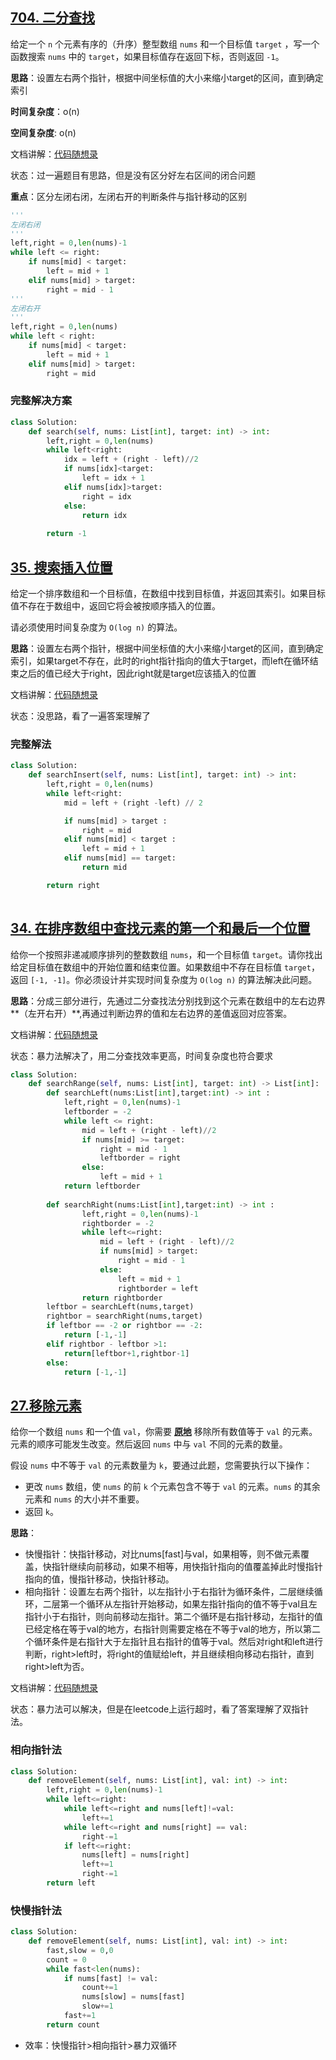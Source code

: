 ## [704. 二分查找](https://leetcode.cn/problems/binary-search/)

给定一个 `n` 个元素有序的（升序）整型数组 `nums` 和一个目标值 `target` ，写一个函数搜索 `nums` 中的 `target`，如果目标值存在返回下标，否则返回 `-1`。

**思路**：设置左右两个指针，根据中间坐标值的大小来缩小target的区间，直到确定索引

**时间复杂度**：o(n)

**空间复杂度**: o(n)

文档讲解：[代码随想录](https://programmercarl.com/0704.%E4%BA%8C%E5%88%86%E6%9F%A5%E6%89%BE.html#%E7%AE%97%E6%B3%95%E5%85%AC%E5%BC%80%E8%AF%BE)

状态：过一遍题目有思路，但是没有区分好左右区间的闭合问题

**重点**：区分左闭右闭，左闭右开的判断条件与指针移动的区别

````python
'''
左闭右闭
'''
left,right = 0,len(nums)-1
while left <= right:
	if nums[mid] < target:
        left = mid + 1
    elif nums[mid] > target:
        right = mid - 1
'''
左闭右开
'''
left,right = 0,len(nums)
while left < right:
    if nums[mid] < target:
        left = mid + 1
    elif nums[mid] > target:
        right = mid
````

 ### 完整解决方案

````python
class Solution:
    def search(self, nums: List[int], target: int) -> int:
        left,right = 0,len(nums)
        while left<right:
            idx = left + (right - left)//2
            if nums[idx]<target:
                left = idx + 1
            elif nums[idx]>target:
                right = idx
            else:
                return idx
            
        return -1
````




## [35. 搜索插入位置](https://leetcode.cn/problems/search-insert-position/)

给定一个排序数组和一个目标值，在数组中找到目标值，并返回其索引。如果目标值不存在于数组中，返回它将会被按顺序插入的位置。

请必须使用时间复杂度为 `O(log n)` 的算法。

**思路**：设置左右两个指针，根据中间坐标值的大小来缩小target的区间，直到确定索引，如果target不存在，此时的right指针指向的值大于target，而left在循环结束之后的值已经大于right，因此right就是target应该插入的位置

文档讲解：[代码随想录](https://programmercarl.com/0704.%E4%BA%8C%E5%88%86%E6%9F%A5%E6%89%BE.html#%E7%AE%97%E6%B3%95%E5%85%AC%E5%BC%80%E8%AF%BE)

状态：没思路，看了一遍答案理解了

### 完整解法

````python
class Solution:
    def searchInsert(self, nums: List[int], target: int) -> int:
        left,right = 0,len(nums)
        while left<right:
            mid = left + (right -left) // 2

            if nums[mid] > target :
                right = mid
            elif nums[mid] < target :
                left = mid + 1
            elif nums[mid] == target:
                return mid

        return right 
                
````



## [34. 在排序数组中查找元素的第一个和最后一个位置](https://leetcode.cn/problems/find-first-and-last-position-of-element-in-sorted-array/)

给你一个按照非递减顺序排列的整数数组 `nums`，和一个目标值 `target`。请你找出给定目标值在数组中的开始位置和结束位置。如果数组中不存在目标值 `target`，返回 `[-1, -1]`。你必须设计并实现时间复杂度为 `O(log n)` 的算法解决此问题。

**思路**：分成三部分进行，先通过二分查找法分别找到这个元素在数组中的左右边界**（左开右开）**,再通过判断边界的值和左右边界的差值返回对应答案。

文档讲解：[代码随想录](https://programmercarl.com/0704.%E4%BA%8C%E5%88%86%E6%9F%A5%E6%89%BE.html#%E7%AE%97%E6%B3%95%E5%85%AC%E5%BC%80%E8%AF%BE)

状态：暴力法解决了，用二分查找效率更高，时间复杂度也符合要求

````python
class Solution:
    def searchRange(self, nums: List[int], target: int) -> List[int]:
        def searchLeft(nums:List[int],target:int) -> int :
            left,right = 0,len(nums)-1
            leftborder = -2
            while left <= right:
                mid = left + (right - left)//2
                if nums[mid] >= target:
                    right = mid - 1
                    leftborder = right
                else:
                    left = mid + 1
            return leftborder
        
        def searchRight(nums:List[int],target:int) -> int :
                left,right = 0,len(nums)-1
                rightborder = -2
                while left<=right:
                    mid = left + (right - left)//2
                    if nums[mid] > target:
                        right = mid - 1
                    else:
                        left = mid + 1
                        rightborder = left
                return rightborder
        leftbor = searchLeft(nums,target)
        rightbor = searchRight(nums,target)
        if leftbor == -2 or rightbor == -2:
            return [-1,-1]
        elif rightbor - leftbor >1:
            return[leftbor+1,rightbor-1]
        else:
            return [-1,-1]
````



## [27.移除元素](https://leetcode.cn/problems/remove-element/description/)

给你一个数组 `nums` 和一个值 `val`，你需要 **[原地](https://baike.baidu.com/item/原地算法)** 移除所有数值等于 `val` 的元素。元素的顺序可能发生改变。然后返回 `nums` 中与 `val` 不同的元素的数量。

假设 `nums` 中不等于 `val` 的元素数量为 `k`，要通过此题，您需要执行以下操作：

- 更改 `nums` 数组，使 `nums` 的前 `k` 个元素包含不等于 `val` 的元素。`nums` 的其余元素和 `nums` 的大小并不重要。
- 返回 `k`。

**思路**：

* 快慢指针：快指针移动，对比nums[fast]与val，如果相等，则不做元素覆盖，快指针继续向前移动，如果不相等，用快指针指向的值覆盖掉此时慢指针指向的值，慢指针移动，快指针移动。
* 相向指针：设置左右两个指针，以左指针小于右指针为循环条件，二层继续循环，二层第一个循环从左指针开始移动，如果左指针指向的值不等于val且左指针小于右指针，则向前移动左指针。第二个循环是右指针移动，左指针的值已经定格在等于val的地方，右指针则需要定格在不等于val的地方，所以第二个循环条件是右指针大于左指针且右指针的值等于val。然后对right和left进行判断，right>left时，将right的值赋给left，并且继续相向移动右指针，直到right>left为否。

文档讲解：[代码随想录](https://programmercarl.com/0704.%E4%BA%8C%E5%88%86%E6%9F%A5%E6%89%BE.html#%E7%AE%97%E6%B3%95%E5%85%AC%E5%BC%80%E8%AF%BE)

状态：暴力法可以解决，但是在leetcode上运行超时，看了答案理解了双指针法。

### 相向指针法

````python
class Solution:
    def removeElement(self, nums: List[int], val: int) -> int:
        left,right = 0,len(nums)-1
        while left<=right:
            while left<=right and nums[left]!=val:
                left+=1
            while left<=right and nums[right] == val:
                right-=1
            if left<=right:
                nums[left] = nums[right]
                left+=1
                right-=1
        return left
````

### 快慢指针法

````python
class Solution:
    def removeElement(self, nums: List[int], val: int) -> int:
        fast,slow = 0,0
        count = 0
        while fast<len(nums):
            if nums[fast] != val:
                count+=1
                nums[slow] = nums[fast]
                slow+=1
            fast+=1
        return count
````



* 效率：快慢指针>相向指针>暴力双循环
